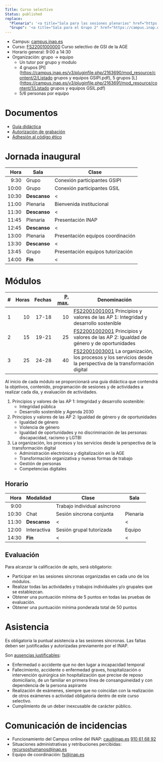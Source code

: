 ```yaml
---
Title: Curso selectivo
Status: published
replace:
  "Plenaria": '<a title="Sala para las sesiones plenarias" href="https://campus.inap.es/v3/mod/url/view.php?id=137304">Plenaria</a>'
  "Grupo": '<a title="Sala para el Grupo 2" href="https://campus.inap.es/v3/mod/url/view.php?id=137294">Grupo</a>'
---
```


* Campus: [campus.inap.es](https://campus.inap.es/v3/my/)
* Curso: [FS22001000000](https://campus.inap.es/v3/enrol/index.php?id=2199) Curso selectivo de GSI de la AGE
* Horario general: 9:00 a 14:30
* Organización: grupo -> equipo
    * Un tutor por grupo y modulo
    * 4 grupos [PI](https://campus.inap.es/v3/pluginfile.php/2163690/mod_resource/content/2/Listado grupos y equipos GSIPI.pdf), 5 grupos [L](https://campus.inap.es/v3/pluginfile.php/2163691/mod_resource/content/1/Listado grupos y equipos GSIL.pdf)
    * 5/6 personas por equipo

# Documentos

* [Guía didáctica](https://campus.inap.es/v3/pluginfile.php/2169072/mod_resource/content/2/Gu%C3%ADa%20did%C3%A1ctica%20curso%20selectivo%20GSIPI%20GSIL.pdf)
* [Autorización de grabación](https://campus.inap.es/v3/pluginfile.php/2148913/mod_assign/introattachment/0/MODELO_AUTORIZACION%20GRABACION%20GSIL%20GSIPI.DOCX)
* [Adhesión al código ético](https://campus.inap.es/v3/pluginfile.php/2148914/mod_assign/introattachment/0/Adhesi%C3%B3n%20C%C3%B3digo%20%C3%A9tico%20INAP.docx)

# Jornada inaugural

|  Hora | Sala         | Clase |
|------:|--------------|-------|
|  9:30 | Grupo        | Conexión participantes GSIPI |
| 10:00 | Grupo        | Conexión participantes GSIL |
| 10:30 | **Descanso** | < |
| 11:00 | Plenaria     | Bienvenida institucional |
| 11:30 | **Descanso** | < |
| 11:45 | Plenaria     | Presentación INAP |
| 12:45 | **Descanso** | < |
| 13:00 | Plenaria     | Presentación equipos coordinación |
| 13:30 | **Descanso** | < |
| 13:45 | Grupo        | Presentación equipos tutorización |
| 14:00 | **Fin**      | < |

# Módulos

| # | Horas | Fechas | <abbr title="Puntuación máxima">P. max.</abbr> | Denominación |
|--:|------:|-------:|-----------------------------------------------:|--------------|
| 1 | 10 | 17-18 | 10 | [FS22001001001](#) Principios y valores de las AP 1: Integridad y desarrollo sostenible |
| 2 | 15 | 19-21 | 25 | [FS22001002001](#) Principios y valores de las AP 2: Igualdad de género y de oportunidades |
| 3 | 25 | 24-28 | 40 | [FS22001003001](#) La organización, los procesos y los servicios desde la perspectiva de la transformación digital |

Al inicio de cada módulo se proporcionará una guía didáctica que contendrá la
objetivos, contenido, programación de sesiones y de actividades a realizar cada día,
y evaluación de actividades.

1. Principios y valores de las AP 1: Integridad y desarrollo sostenible:
    * Integridad pública
    * Desarrollo sostenible y Agenda 2030
2. Principios y valores de las AP 2: Igualdad de género y de oportunidades
    * Igualdad de género
    * Violencia de género
    * Igualdad de oportunidades y no discriminación de las personas: discapacidad,
    racismo y LGTBI
3. La organización, los procesos y los servicios desde la perspectiva de la
transformación digital
    * Administración electrónica y digitalización en la AGE
    * Transformación organizativa y nuevas formas de trabajo
    * Gestión de personas
    * Competencias digitales

## Horario

|  Hora | Modalidad    | Clase | Sala |
|------:|--------------|-------|------|
|  9:00 |              | Trabajo individual asíncrono | |
| 10:30 | Chat         | Sesión síncrona conjunta | Plenaria |
| 11:30 | **Descanso** | < | < |
| 12:00 | Interactiva  | Sesión grupal tutorizada | Equipo |
| 14:30 | **Fin**      | < | < |

## Evaluación

Para alcanzar la calificación de apto, será obligatorio:

* Participar en las sesiones síncronas organizadas en cada uno de los módulos.
* Realizar todas las actividades y trabajos individuales y/o grupales que se establezcan.
* Obtener una puntuación mínima de 5 puntos en todas las pruebas de evaluación.
* Obtener una puntuación mínima ponderada total de 50 puntos

# Asistencia

Es obligatoria la puntual asistencia a las sesiones síncronas.
Las faltas deben ser justificadas y autorizadas previamente por el INAP.

Son [ausencias justificables](https://sede.administracion.gob.es/pagSedeFront/servicios/peticionCSV.htm?codigoOrganismoSeleccionado=E05068901&codigoCSV=GEN-6552-f8bc-afb7-ad05-eec8-6654-41ca-7e4e&idOrganismo=1):

* Enfermedad o accidente que no den lugar a incapacidad temporal
* Fallecimiento, accidente o enfermedad graves, hospitalización o intervención quirúrgica sin
hospitalización que precise de reposo domiciliario, de un familiar en primera línea de
consanguineidad y con dependencia de la persona aspirante
* Realización de exámenes, siempre que no coincidan con la realización de otros exámenes o actividad
obligatoria dentro de este curso selectivo.
* Cumplimiento de un deber inexcusable de carácter público.

# Comunicación de incidencias

* Funcionamiento del Campus online del INAP: [cau@inap.es](mailto:cau@inap.es) [910 61 68 92](tel:910616892)
* Situaciones administrativas y retribuciones percibidas: [recursoshumanos@inap.es](mailto:recursoshumanos@inap.es)
* Equipo de coordinación: [fs@inap.es](mailto:fs@inap.es)
